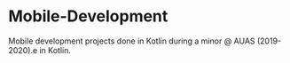 # Mobile-Development
Mobile development projects done in Kotlin during a minor @ AUAS (2019-2020).e in Kotlin.
